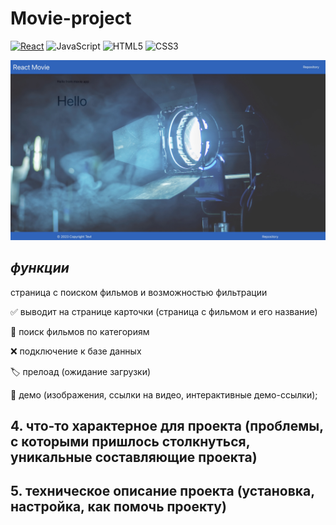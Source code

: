 
# Movie-project

[![React](https://img.shields.io/badge/react-%2320232a.svg?style=for-the-badge&logo=react&logoColor=%2361DAFB)](https://reactjs.org/) ![JavaScript](https://img.shields.io/badge/javascript-%23323330.svg?style=for-the-badge&logo=javascript&logoColor=%23F7DF1E) ![HTML5](https://img.shields.io/badge/html5-%23E34F26.svg?style=for-the-badge&logo=html5&logoColor=white) ![CSS3](https://img.shields.io/badge/css3-%231572B6.svg?style=for-the-badge&logo=css3&logoColor=white)

![alt text](/movie-project/src/media/readMe.jpg)
## ***функции***

страница с поиском фильмов и возможностью фильтрации

✅ выводит на странице карточки (страница с фильмом и его название)

🎯 поиск фильмов по категориям

❌ подключение к базе данных

🏷️ прелоад (ожидание загрузки)

🍎 демо (изображения, ссылки на видео, интерактивные демо-ссылки);

## 4. что-то характерное для проекта (проблемы, с которыми пришлось столкнуться, уникальные составляющие проекта)

## 5. техническое описание проекта (установка, настройка, как помочь проекту)